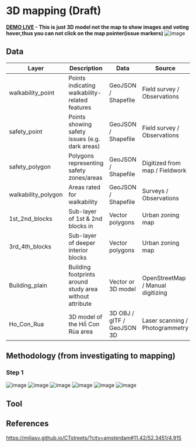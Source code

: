 # 3D mapping (Draft) 
**[DEMO LIVE](https://alicepham01.github.io/HCR-3D-Visualization/) - This is just 3D model not the map to show images and voting hover,thus you can not click on the map pointer(issue markers)**
![image](https://github.com/user-attachments/assets/2a15519a-1b7f-44e6-9455-230a8ad8feba)
## Data  
| Layer               | Description                                      | Data                         | Source                        |
|---------------------|--------------------------------------------------|------------------------------|-------------------------------|
| walkability_point   | Points indicating walkability-related features   | GeoJSON / Shapefile          | Field survey / Observations   |
| safety_point        | Points showing safety issues (e.g. dark areas)   | GeoJSON / Shapefile          | Field survey / Observations   |
| safety_polygon      | Polygons representing safety zones/areas         | GeoJSON / Shapefile          | Digitized from map / Fieldwork|
| walkability_polygon | Areas rated for walkability                      | GeoJSON / Shapefile          | Surveys / Observations        |
| 1st_2nd_blocks      | Sub-layer of 1st & 2nd blocks in       | Vector polygons               | Urban zoning map              |
| 3rd_4th_blocks      | Sub-layer of deeper interior blocks              | Vector polygons               | Urban zoning map              |
| Building_plain      | Building footprints around study area without attribute              | Vector or 3D model            | OpenStreetMap / Manual digitizing |
| Ho_Con_Rua          | 3D model of the Hồ Con Rùa area                  | 3D OBJ / glTF / GeoJSON 3D   | Laser scanning / Photogrammetry |

## Methodology (from investigating to mapping)
### Step 1
![image](https://github.com/user-attachments/assets/1ba665f7-e843-46d6-a79d-15f7dd70a19d)
![image](https://github.com/user-attachments/assets/58c07462-897e-418d-8f1a-f952a2dd660f)
![image](https://github.com/user-attachments/assets/f30dc1b9-0374-4465-81b2-366c36cb81e1)
![image](https://github.com/user-attachments/assets/9c5183e2-5689-4d1e-ab73-322f71a54e8c)
![image](https://github.com/user-attachments/assets/f9b0203d-827e-4517-86f9-0b23551464af)
![image](https://github.com/user-attachments/assets/ba4eea18-f186-4308-827f-6d57fcff1fc8)

## Tool
## References 
https://miliasv.github.io/CTstreets/?city=amsterdam#11.42/52.3451/4.915
